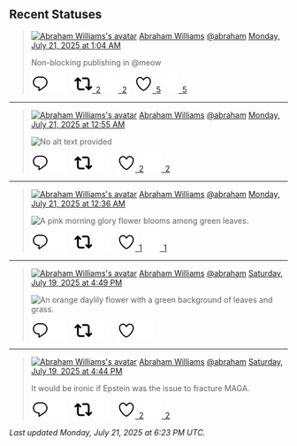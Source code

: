 ## Recent Statuses

> <a href="https://indieweb.social/@abraham"><img alt="Abraham Williams's avatar" src="https://cdn.masto.host/indiewebsocial/accounts/avatars/109/292/540/382/343/163/original/d00f2e03ce9c85b1.jpg" height="24" width="24" ></a> [Abraham Williams](https://indieweb.social/@abraham) [@abraham](https://indieweb.social/@abraham) [Monday, July 21, 2025 at 1:04 AM](https://indieweb.social/@abraham/114888533387701400)
>
> Non-blocking publishing in @meow
>
> [![Reply](./images/reply_light.svg#gh-light-mode-only "Reply")](https://indieweb.social/@abraham/114888533387701400#gh-light-mode-only)[![Reply](./images/reply.svg#gh-dark-mode-only "Reply")](https://indieweb.social/@abraham/114888533387701400#gh-dark-mode-only)&emsp;[![Boost](./images/retweet_light.svg#gh-light-mode-only "Boost")&ensp;2](https://indieweb.social/@abraham/114888533387701400#gh-light-mode-only)[![Boost](./images/retweet.svg#gh-dark-mode-only "Boost")&ensp;2](https://indieweb.social/@abraham/114888533387701400#gh-dark-mode-only)&emsp;[![Favorite](./images/like_light.svg#gh-light-mode-only "Favorite")&ensp;5](https://indieweb.social/@abraham/114888533387701400#gh-light-mode-only)[![Favorite](./images/like.svg#gh-dark-mode-only "Favorite")&ensp;5](https://indieweb.social/@abraham/114888533387701400#gh-dark-mode-only)


---

> <a href="https://indieweb.social/@abraham"><img alt="Abraham Williams's avatar" src="https://cdn.masto.host/indiewebsocial/accounts/avatars/109/292/540/382/343/163/original/d00f2e03ce9c85b1.jpg" height="24" width="24" ></a> [Abraham Williams](https://indieweb.social/@abraham) [@abraham](https://indieweb.social/@abraham) [Monday, July 21, 2025 at 12:55 AM](https://indieweb.social/@abraham/114888497026797680)
>
> 
>
> ![No alt text provided](https://cdn.masto.host/indiewebsocial/media_attachments/files/114/888/496/836/313/055/original/08147ea40fa5f7ba.jpg)
>
> [![Reply](./images/reply_light.svg#gh-light-mode-only "Reply")](https://indieweb.social/@abraham/114888497026797680#gh-light-mode-only)[![Reply](./images/reply.svg#gh-dark-mode-only "Reply")](https://indieweb.social/@abraham/114888497026797680#gh-dark-mode-only)&emsp;[![Boost](./images/retweet_light.svg#gh-light-mode-only "Boost")](https://indieweb.social/@abraham/114888497026797680#gh-light-mode-only)[![Boost](./images/retweet.svg#gh-dark-mode-only "Boost")](https://indieweb.social/@abraham/114888497026797680#gh-dark-mode-only)&emsp;[![Favorite](./images/like_light.svg#gh-light-mode-only "Favorite")&ensp;2](https://indieweb.social/@abraham/114888497026797680#gh-light-mode-only)[![Favorite](./images/like.svg#gh-dark-mode-only "Favorite")&ensp;2](https://indieweb.social/@abraham/114888497026797680#gh-dark-mode-only)


---

> <a href="https://indieweb.social/@abraham"><img alt="Abraham Williams's avatar" src="https://cdn.masto.host/indiewebsocial/accounts/avatars/109/292/540/382/343/163/original/d00f2e03ce9c85b1.jpg" height="24" width="24" ></a> [Abraham Williams](https://indieweb.social/@abraham) [@abraham](https://indieweb.social/@abraham) [Monday, July 21, 2025 at 12:36 AM](https://indieweb.social/@abraham/114888421745349600)
>
> 
>
> ![A pink morning glory flower blooms among green leaves.](https://cdn.masto.host/indiewebsocial/media_attachments/files/114/888/421/647/097/333/original/7424e134d99f7106.jpg)
>
> [![Reply](./images/reply_light.svg#gh-light-mode-only "Reply")](https://indieweb.social/@abraham/114888421745349600#gh-light-mode-only)[![Reply](./images/reply.svg#gh-dark-mode-only "Reply")](https://indieweb.social/@abraham/114888421745349600#gh-dark-mode-only)&emsp;[![Boost](./images/retweet_light.svg#gh-light-mode-only "Boost")](https://indieweb.social/@abraham/114888421745349600#gh-light-mode-only)[![Boost](./images/retweet.svg#gh-dark-mode-only "Boost")](https://indieweb.social/@abraham/114888421745349600#gh-dark-mode-only)&emsp;[![Favorite](./images/like_light.svg#gh-light-mode-only "Favorite")&ensp;1](https://indieweb.social/@abraham/114888421745349600#gh-light-mode-only)[![Favorite](./images/like.svg#gh-dark-mode-only "Favorite")&ensp;1](https://indieweb.social/@abraham/114888421745349600#gh-dark-mode-only)


---

> <a href="https://indieweb.social/@abraham"><img alt="Abraham Williams's avatar" src="https://cdn.masto.host/indiewebsocial/accounts/avatars/109/292/540/382/343/163/original/d00f2e03ce9c85b1.jpg" height="24" width="24" ></a> [Abraham Williams](https://indieweb.social/@abraham) [@abraham](https://indieweb.social/@abraham) [Saturday, July 19, 2025 at 4:49 PM](https://indieweb.social/@abraham/114880921971931968)
>
> 
>
> ![An orange daylily flower with a green background of leaves and grass.](https://cdn.masto.host/indiewebsocial/media_attachments/files/114/880/921/658/081/339/original/196510abd62b10ef.jpg)
>
> [![Reply](./images/reply_light.svg#gh-light-mode-only "Reply")](https://indieweb.social/@abraham/114880921971931968#gh-light-mode-only)[![Reply](./images/reply.svg#gh-dark-mode-only "Reply")](https://indieweb.social/@abraham/114880921971931968#gh-dark-mode-only)&emsp;[![Boost](./images/retweet_light.svg#gh-light-mode-only "Boost")](https://indieweb.social/@abraham/114880921971931968#gh-light-mode-only)[![Boost](./images/retweet.svg#gh-dark-mode-only "Boost")](https://indieweb.social/@abraham/114880921971931968#gh-dark-mode-only)&emsp;[![Favorite](./images/like_light.svg#gh-light-mode-only "Favorite")](https://indieweb.social/@abraham/114880921971931968#gh-light-mode-only)[![Favorite](./images/like.svg#gh-dark-mode-only "Favorite")](https://indieweb.social/@abraham/114880921971931968#gh-dark-mode-only)


---

> <a href="https://indieweb.social/@abraham"><img alt="Abraham Williams's avatar" src="https://cdn.masto.host/indiewebsocial/accounts/avatars/109/292/540/382/343/163/original/d00f2e03ce9c85b1.jpg" height="24" width="24" ></a> [Abraham Williams](https://indieweb.social/@abraham) [@abraham](https://indieweb.social/@abraham) [Saturday, July 19, 2025 at 4:44 PM](https://indieweb.social/@abraham/114880904366516955)
>
> It would be ironic if Epstein was the issue to fracture MAGA.
>
> [![Reply](./images/reply_light.svg#gh-light-mode-only "Reply")](https://indieweb.social/@abraham/114880904366516955#gh-light-mode-only)[![Reply](./images/reply.svg#gh-dark-mode-only "Reply")](https://indieweb.social/@abraham/114880904366516955#gh-dark-mode-only)&emsp;[![Boost](./images/retweet_light.svg#gh-light-mode-only "Boost")](https://indieweb.social/@abraham/114880904366516955#gh-light-mode-only)[![Boost](./images/retweet.svg#gh-dark-mode-only "Boost")](https://indieweb.social/@abraham/114880904366516955#gh-dark-mode-only)&emsp;[![Favorite](./images/like_light.svg#gh-light-mode-only "Favorite")&ensp;2](https://indieweb.social/@abraham/114880904366516955#gh-light-mode-only)[![Favorite](./images/like.svg#gh-dark-mode-only "Favorite")&ensp;2](https://indieweb.social/@abraham/114880904366516955#gh-dark-mode-only)


_Last updated Monday, July 21, 2025 at 6:23 PM UTC._
